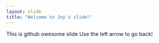 ```yaml
---
layout: slide
title: "Welcome to Joy's slide!"
---
```

This is github owesome slide
Use the left arrow to go back!